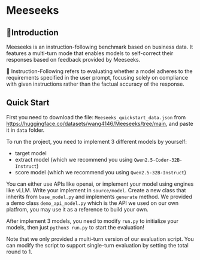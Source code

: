 # Meeseeks


## 📌Introduction

Meeseeks is an instruction-following benchmark based on business data. It features a multi-turn mode that enables models to self-correct their responses based on feedback provided by Meeseeks.

🔔 Instruction-Following refers to evaluating whether a model adheres to the requirements specified in the user prompt, focusing solely on compliance with given instructions rather than the factual accuracy of the response.

## Quick Start

First you need to download the file: `Meeseeks_quickstart_data.json` from https://huggingface.co/datasets/wang4146/Meeseeks/tree/main, and paste it in `data` folder.

To run the project, you need to implement 3 different models by yourself:
- target model 
- extract model (which we recommend you using `Qwen2.5-Coder-32B-Instruct`)
- score model (which we recommend you using `Qwen2.5-32B-Instruct`)

You can either use APIs like openai, or implement your model using engines like vLLM.
Write your implement in `source/model`. Create a new class that inherits from `base_model.py` and implements `generate` method.
We provided a demo class `demo_api_model.py` which is the API we used on our own platfrom, you may use it as a reference to build your own.

After implement 3 models, you need to modify `run.py` to initialize your models, then just `python3 run.py` to start the evaluation!

Note that we only provided a multi-turn version of our evaluation script. You can modify the script to support single-turn evaluation by setting the total round to 1.
